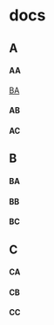 # docs

## A
#### AA
[BA](README.md#BA-level)

#### AB
#### AC

## B
#### BA
#### BB
#### BC

## C
#### CA
#### CB
#### CC
